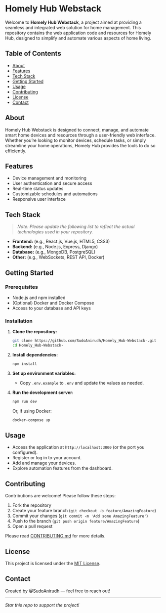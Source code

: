 # Homely Hub Webstack

Welcome to **Homely Hub Webstack**, a project aimed at providing a seamless and integrated web solution for home management. This repository contains the web application code and resources for Homely Hub, designed to simplify and automate various aspects of home living.

## Table of Contents

- [About](#about)
- [Features](#features)
- [Tech Stack](#tech-stack)
- [Getting Started](#getting-started)
- [Usage](#usage)
- [Contributing](#contributing)
- [License](#license)
- [Contact](#contact)

## About

Homely Hub Webstack is designed to connect, manage, and automate smart home devices and resources through a user-friendly web interface. Whether you’re looking to monitor devices, schedule tasks, or simply streamline your home operations, Homely Hub provides the tools to do so efficiently.

## Features

- Device management and monitoring
- User authentication and secure access
- Real-time status updates
- Customizable schedules and automations
- Responsive user interface

## Tech Stack

> _Note: Please update the following list to reflect the actual technologies used in your repository._

- **Frontend:** (e.g., React.js, Vue.js, HTML5, CSS3)
- **Backend:** (e.g., Node.js, Express, Django)
- **Database:** (e.g., MongoDB, PostgreSQL)
- **Other:** (e.g., WebSockets, REST API, Docker)

## Getting Started

### Prerequisites

- Node.js and npm installed
- (Optional) Docker and Docker Compose
- Access to your database and API keys

### Installation

1. **Clone the repository:**
   ```bash
   git clone https://github.com/SudoAnirudh/Homely_Hub-Webstack-.git
   cd Homely_Hub-Webstack-
   ```

2. **Install dependencies:**
   ```bash
   npm install
   ```

3. **Set up environment variables:**
   - Copy `.env.example` to `.env` and update the values as needed.

4. **Run the development server:**
   ```bash
   npm run dev
   ```
   Or, if using Docker:
   ```bash
   docker-compose up
   ```

## Usage

- Access the application at `http://localhost:3000` (or the port you configured).
- Register or log in to your account.
- Add and manage your devices.
- Explore automation features from the dashboard.

## Contributing

Contributions are welcome! Please follow these steps:

1. Fork the repository
2. Create your feature branch (`git checkout -b feature/AmazingFeature`)
3. Commit your changes (`git commit -m 'Add some AmazingFeature'`)
4. Push to the branch (`git push origin feature/AmazingFeature`)
5. Open a pull request

Please read [CONTRIBUTING.md](CONTRIBUTING.md) for more details.

## License

This project is licensed under the [MIT License](LICENSE).

## Contact

Created by [@SudoAnirudh](https://github.com/SudoAnirudh) — feel free to reach out!

---

_Star this repo to support the project!_
